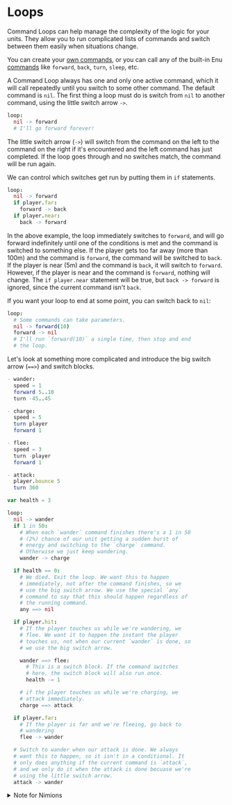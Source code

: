 # Loops

Command Loops can help manage the complexity of the logic for your units. They
allow you to run complicated lists of commands and switch between them easily
when situations change.

You can create your [own commands](commands.html), or you can call any of the
built-in Enu [commands](../coding/commands.html) like `forward`, `back`, `turn`,
`sleep`, etc.

A Command Loop always has one and only one active command, which it will call
repeatedly until you switch to some other command. The default command is
`nil`. The first thing a loop must do is switch from `nil` to another command,
using the little switch arrow `->`.

```nim
loop:
  nil -> forward
  # I'll go forward forever!
```

The little switch arrow (`->`) will switch from the command on the left to the
command on the right if it's encountered and the left command has just
completed. If the loop goes through and no switches match, the command will be
run again.

We can control which switches get run by putting them in `if` statements.

```nim
loop:
  nil -> forward
  if player.far:
    forward -> back
  if player.near:
    back -> forward
```

In the above example, the loop immediately switches to `forward`, and will go
forward indefinitely until one of the conditions is met and the command is
switched to something else. If the player gets too far away (more than 100m) and
the command is `forward`, the command will be switched to `back`. If the player
is near (5m) and the command is `back`, it will switch to `forward`. However, if
the player is near and the command is `forward`, nothing will change. The
`if player.near` statement will be true, but `back -> forward` is ignored, since
the current command isn't `back`.

If you want your loop to end at some point, you can switch back to `nil`:

```nim
loop:
  # Some commands can take parameters.
  nil -> forward(10)
  forward -> nil
  # I'll run `forward(10)` a single time, then stop and end
  # the loop.
```

Let's look at something more complicated and introduce the big switch arrow
(`==>`) and switch blocks.

```nim
- wander:
  speed = 1
  forward 5..10
  turn -45..45

- charge:
  speed = 5
  turn player
  forward 1

- flee:
  speed = 3
  turn -player
  forward 1

- attack:
  player.bounce 5
  turn 360

var health = 3

loop:
  nil -> wander
  if 1 in 50:
    # When each `wander` command finishes there's a 1 in 50
    # (2%) chance of our unit getting a sudden burst of
    # energy and switching to the `charge` command.
    # Otherwise we just keep wandering.
    wander -> charge

  if health == 0:
    # We died. Exit the loop. We want this to happen
    # immediately, not after the command finishes, so we
    # use the big switch arrow. We use the special `any`
    # command to say that this should happen regardless of
    # the running command.
    any ==> nil

  if player.hit:
    # If the player touches us while we're wandering, we
    # flee. We want it to happen the instant the player
    # touches us, not when our current `wander` is done, so
    # we use the big switch arrow.

    wander ==> flee:
      # This is a switch block. If the command switches
      # here, the switch block will also run once.
      health -= 1

    # if the player touches us while we're charging, we
    # attack immediately.
    charge ==> attack

  if player.far:
    # If the player is far and we're fleeing, go back to
    # wandering
    flee -> wander

  # Switch to wander when our attack is done. We always
  # want this to happen, so it isn't in a conditional. It
  # only does anything if the current command is `attack`,
  # and we only do it when the attack is done becuase we're
  # using the little switch arrow.
  attack -> wander
```

<details class="note">
<summary>Note for Nimions</summary>

Command Loops are state machines, and any proc can be a state. If the proc
has a return value it will be discarded.

</details>

